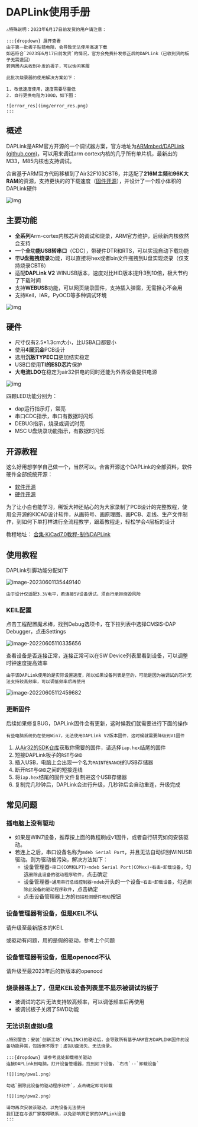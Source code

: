 # DAPLink使用手册

```{warning}
⚠特殊说明：2023年6月17日前发货的用户请注意：

:::{dropdown} 展开查看
由于第一批板子贴错电阻，会导致无法使用高速下载  
如若符合`2023年6月17日前发货`的情况，官方会免费补发修正后的DAPLink（已收到货的板子无需退回）  
若两周内未收到补发的板子，可以询问客服

此批次烧录器的使用解决方案如下：

1. 改低速度使用，速度需要尽量低
2. 自行更换电阻为100Ω，如下图：

![error_res](img/error_res.png)
:::
```

## **概述**

DAPLink是ARM官方开源的一个调试器方案，官方地址为[ARMmbed/DAPLink (github.com)](https://github.com/ARMmbed/DAPLink)，可以用来调试arm cortex内核的几乎所有单片机，最新出的M33，M85内核也支持调试。

合宙基于ARM官方代码移植到了Air32F103CBT6，并适配了**216M主频**和**96K大RAM**的资源，支持更快的的下载速度（[固件开源](https://gitee.com/openLuat/daplink)），并设计了一个超小体积的DAPLink硬件

![img](img/1685598778508-1.jpg)

## 主要功能

- **全系列**Arm-cortex内核芯片的调试和烧录，ARM官方维护，后续新内核依然会支持
- 一个**全功能USB转串口**（CDC），带硬件DTR和RTS，可以实现自动下载功能
- 带**U盘拖拽烧录**功能，可以直接将hex或者bin文件拖拽到U盘实现烧录（仅支持烧录CBT6）
- 适配**DAPLink V2** WINUSB版本，速度对比HID版本提升3到10倍，极大节约了下载时间
- 支持**WEBUSB**功能，可以网页烧录固件，支持插入弹窗，无需担心不会用
- 支持Keil，IAR，PyOCD等多种调试环境

![img](img/1685598783342-4.png)

## 硬件

- 尺寸仅有2.5*1.3cm大小，比USBA口都要小
- 使用**4层沉金**PCB设计
- 选用**沉板TYPEC口**更加结实稳定
- USB口使用**TI的ESD芯片**保护
- **大电流LDO**在稳定为air32供电的同时还能为外界设备提供电源

![img](img/1685598788015-7.jpg)

四颗LED功能分别为：

- dap运行指示灯，常亮
- 串口CDC指示，串口有数据时闪烁
- DEBUG指示，烧录或调试时亮
- MSC U盘烧录功能指示，有数据时闪烁

## 开源教程

这么好用想学学自己做一个，当然可以。合宙开源这个DAPLink的全部资料，软件硬件全部统统开源：

- [软件开源](https://gitee.com/openLuat/daplink)
- [硬件开源](https://gitee.com/openLuat/luatos-broads/tree/master/broads/DAPLink-V2)

为了让小白也能学习，稀饭大神还贴心的为大家录制了PCB设计的完整教程，使用全开源的KICAD设计软件，从画符号、画原理图、画PCB、走线、生产文件制作，到如何下单打样进行全流程教学，跟着教程走，轻松学会4层板的设计

教程地址： [合集·KiCad7.0教程-制作DAPLink](https://space.bilibili.com/393224264/channel/collectiondetail?sid=1241842)

## 使用教程

DAPLink引脚功能分配如下

![image-20230601135449140](img/image-20230601135449140.png)

```{note}
由于设计仅适配3.3V电平，若连接5V设备调试，须自行承担烧毁风险
```

### KEIL配置

点击工程配置魔术棒，找到Debug选项卡，在下拉列表中选择CMSIS-DAP Debugger，点击Settings

![image-20220605110335656](img/image-20220605110335656.png)

查看设备是否连接正常，连接正常可以在SW Device列表里看到设备，可以调整时钟速度提高效率

```{note}
由于该DAPLink使用的是实际设置速度，所以如果设备列表是空的，可能是因为被调试的芯片无法支持较高频率，可以调低频率后再使用
```

![image-20220605112459682](img/image-20220605112459682.png)

### 更新固件

后续如果修复BUG，DAPLink固件会有更新，这时候我们就需要进行下面的操作  

```{note}
有些电脑系统仍在使用Win7，无法使用DAPLink V2版本固件，这时候就需要降级到V1固件
```

1. 从[Air32的SDK仓库](https://gitee.com/openLuat/luatos-soc-air32f103/tree/master/AIR_Jlink_Keil)获取你需要的固件，请选择`iap.hex`结尾的固件
2. 短接DAPLink板子的`RST`与`GND`
3. 插入USB，电脑上会出现一个名为`MAINTENANCE`的USB存储器
4. 断开`RST`与`GND`之间的短接连线
5. 将`iap.hex`结尾的固件文件复制进这个USB存储器
6. 复制完几秒钟后，DAPLink会进行升级，几秒钟后会自动重连，升级完成

## 常见问题

### 插电脑上没有驱动

- 如果是WIN7设备，推荐按上面的教程刷成v1固件，或者自行研究如何安装驱动。
- 若连上之后，串口设备名称为`mdeb Serial Port`，并且无法自动识别WINUSB驱动。则为驱动被污染，解决方法如下：
    - 设备管理器-`串口(COM和LPT)`-`mdeb Serial Port(COMxx)`-`右击`-`卸载设备`，勾选`删除此设备的驱动程序软件`，点击确定
    - 设备管理器-`通用串行总线控制器`-`mdeb`开头的一个设备-`右击`-`卸载设备`，勾选`删除此设备的驱动程序软件`，点击确定
    - 点击设备管理器上方的`扫描检测硬件改动`按钮

### 设备管理器有设备，但是KEIL不认

请升级至最新版本的KEIL

或驱动有问题，用的是假的驱动，参考上个问题

### 设备管理器有设备，但是openocd不认

请升级至最2023年后的新版本的openocd

### 烧录器连上了，但是KEIL设备列表里不显示被调试的板子

- 被调试的芯片无法支持较高频率，可以调低频率后再使用
- 被调试板子关闭了SWD功能

### 无法识别虚拟U盘

```{warning}
⚠特别警告：安装`创新工坊`(PWLINK)的驱动后，会导致所有基于ARM官方DAPLINK固件的设备功能异常，包括但不限于：虚拟U盘消失、无法烧录。  

:::{dropdown} 请参考此处卸载相关驱动
连接DAPLink到电脑，打开设备管理器，找到如下设备，`右击`--`卸载设备`

![](img/pwu1.png)

勾选`删除此设备的驱动程序软件`，点击确定即可卸载

![](img/pwu2.png)

请勿再次安装该驱动，以免设备无法使用  
我们正在与该厂家取得联系，以免影响其它家的DAPLink设备
:::
```
